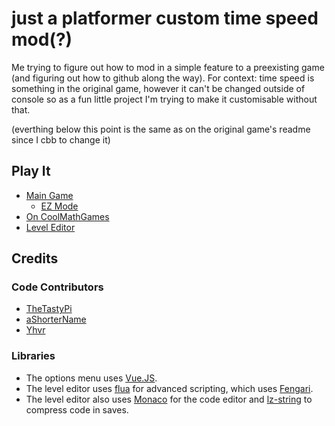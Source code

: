 # just a platformer custom time speed mod(?)

Me trying to figure out how to mod in a simple feature to a preexisting game (and figuring out how to github along the way).
For context: time speed is something in the original game, however it can't be changed outside of console so as a fun little project I'm trying to make it customisable without that.

(everthing below this point is the same as on the original game's readme since I cbb to change it)

## Play It

- [Main Game](https://thetastypi.github.io/just-a-platformer/index.html)
  - [EZ Mode](https://thetastypi.github.io/just-a-platformer/easy/index.html)
- [On CoolMathGames](https://www.coolmathgames.com/0-just-a-platformer)
- [Level Editor](https://thetastypi.github.io/just-a-platformer/levelEditor/index.html)

## Credits

### Code Contributors

- [TheTastyPi](https://thetastypi.github.io/)
- [aShorterName](https://github.com/aShorterName)
- [Yhvr](https://yhvr.me/)

### Libraries

- The options menu uses [Vue.JS](https://vuejs.org/).
- The level editor uses [flua](https://github.com/fiatjaf/flua) for advanced scripting, which uses [Fengari](https://fengari.io/).
- The level editor also uses [Monaco](https://github.com/Microsoft/monaco-editor) for the code editor and [lz-string](https://github.com/pieroxy/lz-string/) to compress code in saves.

